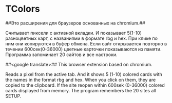 # TColors

##Это расширения для браузеров основанных на chromium.##

Считывает пиксели с активной вкладки. И показывает 5(1-10) разноцветных карт, с названиями в формате rbg и hex. При клике по ним они копируются в буфер обмена. Если сайт открывается повторно в течении 600сек(0-36000) цветные карточки показываются из памяти. Программа запоминает 20 сайтов и все настроки.



##\<google translate>##
This browser extension based on chromium.

Reads a pixel from the active tab. And it shows 5 (1-10) colored cards with the names in the format rbg and hex. When you click on them, they are copied to the clipboard. If the site reopen within 600sek (0-36000) colored cards displayed from memory. The program remembers the 20 sites all SETUP.